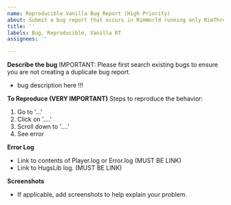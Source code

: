 ```yaml
---
name: Reproducible Vanilla Bug Report (High Priority)
about: Submit a bug report that occurs in RimWorld running only RimThreaded and DLCs that can be reproduced fairly consistantly.  
title: ''
labels: Bug, Reproducible, Vanilla RT
assignees: ''

---
```


**Describe the bug**
IMPORTANT: Please first search existing bugs to ensure you are not creating a duplicate bug report.  

* bug description here !!!

**To Reproduce (VERY IMPORTANT)**
Steps to reproduce the behavior:
1. Go to '...'
2. Click on '....'
3. Scroll down to '....'
4. See error

**Error Log**
* Link to contents of Player.log or Error.log (MUST BE LINK)
* Link to HugsLib log. (MUST BE LINK)

**Screenshots**
* If applicable, add screenshots to help explain your problem.
